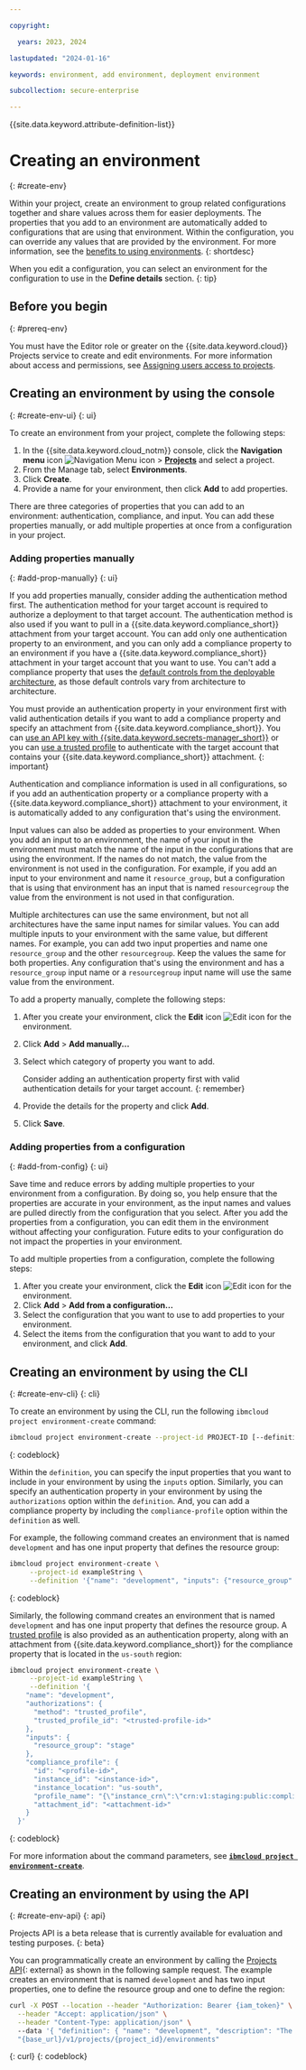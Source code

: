 ```yaml
---

copyright:

  years: 2023, 2024

lastupdated: "2024-01-16"

keywords: environment, add environment, deployment environment

subcollection: secure-enterprise

---
```


{{site.data.keyword.attribute-definition-list}}


# Creating an environment
{: #create-env}

Within your project, create an environment to group related configurations together and share values across them for easier deployments. The properties that you add to an environment are automatically added to configurations that are using that environment. Within the configuration, you can override any values that are provided by the environment. For more information, see the [benefits to using environments](/docs/secure-enterprise?topic=secure-enterprise-best-practices-projects#best-practice-env).
{: shortdesc}

When you edit a configuration, you can select an environment for the configuration to use in the **Define details** section. 
{: tip}

## Before you begin
{: #prereq-env}

You must have the Editor role or greater on the {{site.data.keyword.cloud}} Projects service to create and edit environments. For more information about access and permissions, see [Assigning users access to projects](/docs/secure-enterprise?topic=secure-enterprise-access-project).

## Creating an environment by using the console
{: #create-env-ui}
{: ui}

To create an environment from your project, complete the following steps: 

1. In the {{site.data.keyword.cloud_notm}} console, click the **Navigation menu** icon ![Navigation Menu icon](../icons/icon_hamburger.svg "Menu") > **[Projects](/projects/)** and select a project. 
1. From the Manage tab, select **Environments**. 
1. Click **Create**. 
1. Provide a name for your environment, then click **Add** to add properties. 

There are three categories of properties that you can add to an environment: authentication, compliance, and input. You can add these properties manually, or add multiple properties at once from a configuration in your project. 

### Adding properties manually 
{: #add-prop-manually}
{: ui}

If you add properties manually, consider adding the authentication method first. The authentication method for your target account is required to authorize a deployment to that target account. The authentication method is also used if you want to pull in a {{site.data.keyword.compliance_short}} attachment from your target account. You can add only one authentication property to an environment, and you can only add a compliance property to an environment if you have a {{site.data.keyword.compliance_short}} attachment in your target account that you want to use. You can't add a compliance property that uses the [default controls from the deployable architecture](/docs/secure-enterprise?topic=secure-enterprise-config-project&interface=ui#cra-validate-failure), as those default controls vary from architecture to architecture.

You must provide an authentication property in your environment first with valid authentication details if you want to add a compliance property and specify an attachment from {{site.data.keyword.compliance_short}}. You can [use an API key with {{site.data.keyword.secrets-manager_short}}](/docs/secure-enterprise?topic=secure-enterprise-authorize-project&interface=cli) or you can [use a trusted profile](/docs/secure-enterprise?topic=secure-enterprise-tp-project&interface=cli) to authenticate with the target account that contains your {{site.data.keyword.compliance_short}} attachment. 
{: important}

Authentication and compliance information is used in all configurations, so if you add an authentication property or a compliance property with a {{site.data.keyword.compliance_short}} attachment to your environment, it is automatically added to any configuration that's using the environment.

Input values can also be added as properties to your environment. When you add an input to an environment, the name of your input in the environment must match the name of the input in the configurations that are using the environment. If the names do not match, the value from the environment is not used in the configuration. For example, if you add an input to your environment and name it `resource_group`, but a configuration that is using that environment has an input that is named `resourcegroup` the value from the environment is not used in that configuration. 

Multiple architectures can use the same environment, but not all architectures have the same input names for similar values. You can add multiple inputs to your environment with the same value, but different names. For example, you can add two input properties and name one `resource_group` and the other `resourcegroup`. Keep the values the same for both properties. Any configuration that's using the environment and has a `resource_group` input name or a `resourcegroup` input name will use the same value from the environment. 

To add a property manually, complete the following steps: 

1. After you create your environment, click the **Edit** icon ![Edit icon](../icons/edit-tagging.svg "Edit") for the environment.
1. Click **Add** > **Add manually...**
1. Select which category of property you want to add. 

   Consider adding an authentication property first with valid authentication details for your target account.
   {: remember}

1. Provide the details for the property and click **Add**. 
1. Click **Save**. 

### Adding properties from a configuration
{: #add-from-config}
{: ui}

Save time and reduce errors by adding multiple properties to your environment from a configuration. By doing so, you help ensure that the properties are accurate in your environment, as the input names and values are pulled directly from the configuration that you select. After you add the properties from a configuration, you can edit them in the environment without affecting your configuration. Future edits to your configuration do not impact the properties in your environment. 

To add multiple properties from a configuration, complete the following steps: 

1. After you create your environment, click the **Edit** icon ![Edit icon](../icons/edit-tagging.svg "Edit") for the environment. 
1. Click **Add** > **Add from a configuration…**
1. Select the configuration that you want to use to add properties to your environment. 
1. Select the items from the configuration that you want to add to your environment, and click **Add**. 

## Creating an environment by using the CLI
{: #create-env-cli}
{: cli}

To create an environment by using the CLI, run the following `ibmcloud project environment-create` command:

```sh
ibmcloud project environment-create --project-id PROJECT-ID [--definition DEFINITION]
```
{: codeblock}

Within the `definition`, you can specify the input properties that you want to include in your environment by using the `inputs` option. Similarly, you can specify an authentication property in your environment by using the `authorizations` option within the `definition`. And, you can add a compliance property by including the `compliance-profile` option within the `definition` as well.

For example, the following command creates an environment that is named `development` and has one input property that defines the resource group:

```sh
ibmcloud project environment-create \
     --project-id exampleString \
     --definition '{"name": "development", "inputs": {"resource_group" : "stage"}}'
```
{: codeblock}

Similarly, the following command creates an environment that is named `development` and has one input property that defines the resource group. A [trusted profile](/docs/secure-enterprise?topic=secure-enterprise-tp-project&interface=cli) is also provided as an authentication property, along with an attachment from {{site.data.keyword.compliance_short}} for the compliance property that is located in the `us-south` region:

```sh
ibmcloud project environment-create \
     --project-id exampleString \
     --definition '{
    "name": "development",
    "authorizations": {
      "method": "trusted_profile",
      "trusted_profile_id": "<trusted-profile-id>"
    },
    "inputs": {
      "resource_group": "stage"
    },
    "compliance_profile": {
      "id": "<profile-id>",
      "instance_id": "<instance-id>",
      "instance_location": "us-south",
      "profile_name": "{\"instance_crn\":\"crn:v1:staging:public:compliance:us-south:a/<account>:<instance-id>::\",\"instance_label\":\"compliance\",\"name\":\"Basic Control\",\"version\":\"1.0.0\",\"attachment_label\":\"basic\"}",
      "attachment_id": "<attachment-id>"
    }
  }'
```
{: codeblock}

For more information about the command parameters, see [**`ibmcloud project environment-create`**](/docs/cli?topic=cli-projects-cli#project-cli-environment-create-command).

## Creating an environment by using the API
{: #create-env-api}
{: api}

Projects API is a beta release that is currently available for evaluation and testing purposes.
{: beta}

You can programmatically create an environment by calling the [Projects API](/apidocs/projects#create-project-environment){: external} as shown in the following sample request. The example creates an environment that is named `development` and has two input properties, one to define the resource group and one to define the region:

```bash
curl -X POST --location --header "Authorization: Bearer {iam_token}" \
  --header "Accept: application/json" \
  --header "Content-Type: application/json" \ 
  --data '{ "definition": { "name": "development", "description": "The environment 'development'", "authorizations": { "method": "api_key", "api_key": "TbcdlprpFODhkpns9e0daOWnAwd2tXwSYtPn8rpEd8d9" }, "inputs": { "resource_group": "stage", "region": "us-south" }, "compliance_profile": { "id": "some-profile-id", "instance_id": "some-instance-id", "instance_location": "us-south", "profile_name": "some-profile-name", "attachment_id": "some-attachment-id" } } }' \
  "{base_url}/v1/projects/{project_id}/environments" 
```
{: curl}
{: codeblock}



<!-- 1. Optionally, select **Edit this configuration to use the environment** if you want the configuration to use this environment. If selected, your configuration must be revalidated.  -->

<!-- You can create a project by going to the **Navigation menu** icon ![Navigation Menu icon](../icons/icon_hamburger.svg "Menu") and selecting  or from a deployable architecture in the [catalog](/catalog/). Projects can also be created by using the [Project API](https://{DomainName}/apidocs/projects).

## Adding users to a project by using the console
{: #add-users-project}
{: ui}

Project access is controlled by {{site.data.keyword.cloud_notm}} Identity and Access Management (IAM). You add users to a project by granting the Reader role or higher on the project instance. For more information on assigning access to projects, see [Assigning users access to projects](/docs/secure-enterprise?topic=secure-enterprise-access-project).

## Adding deployable architecture to a project by using the console
{: #add-deployment-project}
{: ui}

Deployable architectures that you add to a project are represented as configurations in the project UI. After you add a deployable architecture to a project, you can edit your configuration before you deploy it. There are a couple of ways to add a deployable architecture to your project.

To add a deployable architecture to your project from the project dashboard, complete the following steps:

1. From the project dashboard, select the Configurations tab.
1. Click **Create**.
1. Select a deployable architecture from the catalog.
1. Click **Review deployment options**.
1. Click **Add to project**. 

You can also add a deployable architecture to a project directly from the catalog:

1. Go to the [{{site.data.keyword.cloud_notm}} catalog](/catalog).
1. Select the deployable architecture.
1. Click **Review deployment options**. 
1. Click **Add to project**.
1. You can create a new project or add to an existing project.
1. Enter the required details for the deployable architecture.
1. Click **Add**.

Check out the steps on how to [configure and deploy a deployable architecture](/docs/secure-enterprise?topic=secure-enterprise-config-project) when you're ready to deploy resources from a deployable architecture from a project.



## Exporting the project JSON by using the console
{: #json-export}
{: ui}

As a user that’s working with projects, you can export the project JSON to manually manage the project in your own public or private repository. For example, you might want to push updates to the JSON by calling the project API using CLI commands or by using your own CICD tools. You might also export the JSON as a way to backup the project information outside of the {{site.data.keyword.cloud_notm}} Projects service.

To export the project JSON, complete the following steps:
1. In the {{site.data.keyword.cloud_notm}} console, click the **Navigation menu** icon ![Navigation Menu icon](../icons/icon_hamburger.svg "Menu") > **Projects**.
1. From the project dashbaord, click the **Actions** icon ![Actions icon](../icons/action-menu-icon.svg "Actions") > **Export JSON**
1. From the modal, click **Export**.

For more information about the project JSON, see [Project JSON](/docs/secure-enterprise?topic=secure-enterprise-json-project).



## Creating a project by using the CLI
{: #create-project-cli}
{: cli}

To create a project by using the CLI, run the following `ibmcloud project create` command:

```sh
ibmcloud project create --resource-group RESOURCE-GROUP --location LOCATION --name NAME [--description DESCRIPTION] [--destroy-on-delete DESTROY-ON-DELETE]
```
{: codeblock}

For example, the following command creates a project that is named `My new project` with the `The purpose of my new project.` description:

```sh
ibmcloud project create --resource-group Default --location us-south --name My new project --description The purpose of my new project.
```
{: codeblock}

For more information about the command parameters, see [**`ibmcloud project create`**](/docs/secure-enterprise?topic=secure-enterprise-projects-cli#project-cli-create-command).

## Adding deployable architecture to a project by using the CLI
{: #add-deployment-project-cli}
{: cli}

To add a deployable architecture to your project by using the CLI, run the following `ibmcloud project config-create` command:

```sh
ibmcloud project config-create --project-id PROJECT-ID --name NAME --locator-id LOCATOR-ID [--id ID] [--labels LABELS] [--description DESCRIPTION] [--authorizations AUTHORIZATIONS] [--compliance-profile COMPLIANCE-PROFILE] [--input INPUT] [--setting SETTING]
```
{: codeblock}

For more information about the command parameters, see [**`ibmcloud project config-create`**](/docs/secure-enterprise?topic=secure-enterprise-projects-cli#project-cli-config-create-command).

## Setting the JSON output format by using the CLI
{: #json-format-cli}
{: cli}

By using the following `--output json` option on the command line, you can set the output of a command to JSON: 

```sh
--output json
```
{: codeblock}

## Creating a project by using the API
{: #create-project-api}
{: api}

Projects API is a beta release that is currently available for evaluation and testing purposes.
{: beta}

You can programmatically create a project by calling the [Projects API](/apidocs/projects#create-project){: external} as shown in the following sample request. The example creates a project with the name `My new project`:

```bash
curl -X POST --location --header "Authorization: Bearer {iam_token}" \
  --header "Accept: application/json" \
  --header "Content-Type: application/json" \ 
  --data '{"name": "My new project", "description": "A microservice to deploy on top of ACME infrastructure", "configs": [{"labels": [], "output": [{"name": "id"},{"name": "crn"}], "input": [{"name": "ibmcloud_api_key", "type": "password", "required": false, "default": "__NOT_SET__", "value": "1234567"},{"name": "image_id", "type": "string", "required": false, "default": "r134-ab47c72d-b11c-417b-a442-9f1ca6a6f5ed"},{"name": "machine_type", "type": "string", "required": false, "default": "cx2-32x64"},{"name": "name", "type": "string", "required": true, "default": "solution"}], "name": "my config", "type": "schematics_blueprint", "locator_id": "1082e7d2-5e2f-0a11-a3bc-f88a8e1931fc.0997e7ee-d387-497f-aba5-aafa80fa0f74-global", "description": "vpc solution"}}' \
  "{base_url}/v1/projects?resource_group=Default&location=us-south"
```
{: curl}
{: codeblock}

## Adding deployable architecture to a project by using the API
{: #add-deployment-project-api}
{: api}

Projects API is a beta release that is currently available for evaluation and testing purposes.
{: beta}

You can programmatically add a deployable architecture to an existing project by calling the [Projects API](/apidocs/projects#create-config){: external} and customizing the configuration as shown in the following sample request. The example adds a deployable architecture with the name `My example deployable architecture` to a project called `My existing project`:

```bash
curl -X POST --location --header "Authorization: Bearer {iam_token}" \
   --header "Accept: application/json" \ 
   --header "Content-Type: application/json" \
   --data '{"name": "env-stage", "description": "Stage environment configuration.
", "labels": ["env:stage", "governance:test", "build:0"], "locator_id": "1082e7d2-5e2f-0a11-a3bc-f88a8e1931fc.018edf04-e772-4ca2-9785-03e8e03bef72-global", "input": [{"name": "account_id", "type": "string", "value": "$configs[].name["account-stage"].input.account_id"}, {"name": "resource_group", "type": "string", "value": "stage"}, {"name": "access_tags", "type": "array", "value": ["env:stage"]}, {"name": "logdna_name", "type": "string", "value": "name of the LogDNA stage service instance"}, {"name": "sysdig_name","type": "string", "value": "name of the SysDig stage service instance"}], "setting": [{"name": "IBMCLOUD_TOOLCHAIN_ENDPOINT", "value": "https://api.us-south.devops.dev.cloud.ibm.com"}]}' \  
"{base_url}/v1/projects/1rge0328-0df9-4c88-8cd7-5602447qf3c7/configs"
```
{: curl}
{: codeblock}
 -->
